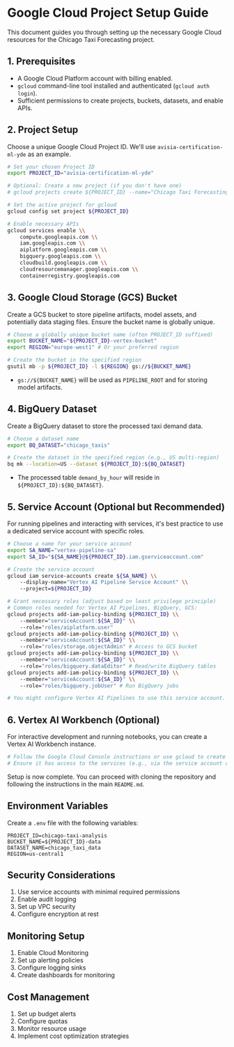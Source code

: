 # Google Cloud Project Setup Guide

This document guides you through setting up the necessary Google Cloud resources for the Chicago Taxi Forecasting project.

## 1. Prerequisites

*   A Google Cloud Platform account with billing enabled.
*   `gcloud` command-line tool installed and authenticated (`gcloud auth login`).
*   Sufficient permissions to create projects, buckets, datasets, and enable APIs.

## 2. Project Setup

Choose a unique Google Cloud Project ID. We'll use `avisia-certification-ml-yde` as an example.

```bash
# Set your chosen Project ID
export PROJECT_ID="avisia-certification-ml-yde"

# Optional: Create a new project (if you don't have one)
# gcloud projects create ${PROJECT_ID} --name="Chicago Taxi Forecasting Demo"

# Set the active project for gcloud
gcloud config set project ${PROJECT_ID}

# Enable necessary APIs
gcloud services enable \\
    compute.googleapis.com \\
    iam.googleapis.com \\
    aiplatform.googleapis.com \\
    bigquery.googleapis.com \\
    cloudbuild.googleapis.com \\
    cloudresourcemanager.googleapis.com \\
    containerregistry.googleapis.com
```

## 3. Google Cloud Storage (GCS) Bucket

Create a GCS bucket to store pipeline artifacts, model assets, and potentially data staging files. Ensure the bucket name is globally unique.

```bash
# Choose a globally unique bucket name (often PROJECT_ID suffixed)
export BUCKET_NAME="${PROJECT_ID}-vertex-bucket"
export REGION="europe-west1" # Or your preferred region

# Create the bucket in the specified region
gsutil mb -p ${PROJECT_ID} -l ${REGION} gs://${BUCKET_NAME}
```
*   `gs://${BUCKET_NAME}` will be used as `PIPELINE_ROOT` and for storing model artifacts.

## 4. BigQuery Dataset

Create a BigQuery dataset to store the processed taxi demand data.

```bash
# Choose a dataset name
export BQ_DATASET="chicago_taxis"

# Create the dataset in the specified region (e.g., US multi-region)
bq mk --location=US --dataset ${PROJECT_ID}:${BQ_DATASET}
```
*   The processed table `demand_by_hour` will reside in `${PROJECT_ID}:${BQ_DATASET}`.

## 5. Service Account (Optional but Recommended)

For running pipelines and interacting with services, it's best practice to use a dedicated service account with specific roles.

```bash
# Choose a name for your service account
export SA_NAME="vertex-pipeline-sa"
export SA_ID="${SA_NAME}@${PROJECT_ID}.iam.gserviceaccount.com"

# Create the service account
gcloud iam service-accounts create ${SA_NAME} \\
    --display-name="Vertex AI Pipeline Service Account" \\
    --project=${PROJECT_ID}

# Grant necessary roles (adjust based on least privilege principle)
# Common roles needed for Vertex AI Pipelines, BigQuery, GCS:
gcloud projects add-iam-policy-binding ${PROJECT_ID} \\
    --member="serviceAccount:${SA_ID}" \\
    --role="roles/aiplatform.user"
gcloud projects add-iam-policy-binding ${PROJECT_ID} \\
    --member="serviceAccount:${SA_ID}" \\
    --role="roles/storage.objectAdmin" # Access to GCS bucket
gcloud projects add-iam-policy-binding ${PROJECT_ID} \\
    --member="serviceAccount:${SA_ID}" \\
    --role="roles/bigquery.dataEditor" # Read/write BigQuery tables
gcloud projects add-iam-policy-binding ${PROJECT_ID} \\
    --member="serviceAccount:${SA_ID}" \\
    --role="roles/bigquery.jobUser" # Run BigQuery jobs

# You might configure Vertex AI Pipelines to use this service account.
```

## 6. Vertex AI Workbench (Optional)

For interactive development and running notebooks, you can create a Vertex AI Workbench instance.

```bash
# Follow the Google Cloud Console instructions or use gcloud to create a notebook instance.
# Ensure it has access to the services (e.g., via the service account created above or default compute SA).
```

Setup is now complete. You can proceed with cloning the repository and following the instructions in the main `README.md`.

## Environment Variables
Create a `.env` file with the following variables:
```
PROJECT_ID=chicago-taxi-analysis
BUCKET_NAME=${PROJECT_ID}-data
DATASET_NAME=chicago_taxi_data
REGION=us-central1
```

## Security Considerations
1. Use service accounts with minimal required permissions
2. Enable audit logging
3. Set up VPC security
4. Configure encryption at rest

## Monitoring Setup
1. Enable Cloud Monitoring
2. Set up alerting policies
3. Configure logging sinks
4. Create dashboards for monitoring

## Cost Management
1. Set up budget alerts
2. Configure quotas
3. Monitor resource usage
4. Implement cost optimization strategies 